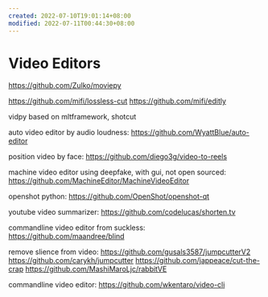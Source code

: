 ```yaml
---
created: 2022-07-10T19:01:14+08:00
modified: 2022-07-11T00:44:30+08:00
---
```


# Video Editors

https://github.com/Zulko/moviepy

https://github.com/mifi/lossless-cut
https://github.com/mifi/editly

vidpy based on mltframework, shotcut

auto video editor by audio loudness:
https://github.com/WyattBlue/auto-editor

position video by face:
https://github.com/diego3g/video-to-reels

machine video editor using deepfake, with gui, not open sourced:
https://github.com/MachineEditor/MachineVideoEditor

openshot python:
https://github.com/OpenShot/openshot-qt

youtube video summarizer:
https://github.com/codelucas/shorten.tv

commandline video editor from suckless:
https://github.com/maandree/blind

remove slience from video:
https://github.com/gusals3587/jumpcutterV2
https://github.com/carykh/jumpcutter
https://github.com/jappeace/cut-the-crap
https://github.com/MashiMaroLjc/rabbitVE

commandline video editor:
https://github.com/wkentaro/video-cli
